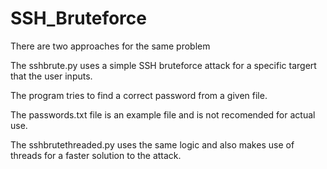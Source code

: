 # SSH_Bruteforce
There are two approaches for the same problem

The sshbrute.py uses a simple SSH bruteforce attack for a specific targert that the user inputs.

The program tries to find a correct password from a given file.

The passwords.txt file is an example file and is not recomended for actual use.

The sshbrutethreaded.py uses the same logic and also makes use of threads for a faster solution to the attack.


